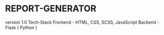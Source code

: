 # REPORT-GENERATOR
version 1.0
Tech-Stack
Frontend - HTML, CSS, SCSS, JavaScript
Backend - Flask ( Python )